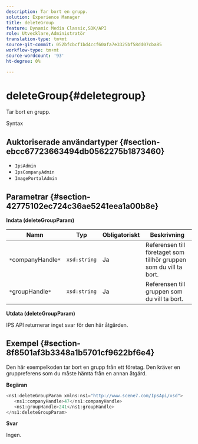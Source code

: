 ```yaml
---
description: Tar bort en grupp.
solution: Experience Manager
title: deleteGroup
feature: Dynamic Media Classic,SDK/API
role: Utvecklare,Administratör
translation-type: tm+mt
source-git-commit: 052bfcbcf1bd4ccf60afa7e3325bf58dd07cba85
workflow-type: tm+mt
source-wordcount: '93'
ht-degree: 0%

---
```



# deleteGroup{#deletegroup}

Tar bort en grupp.

Syntax

## Auktoriserade användartyper {#section-ebcc67723663494db0562275b1873460}

* `IpsAdmin`
* `IpsCompanyAdmin`
* `ImagePortalAdmin`

## Parametrar {#section-42775102ec724c36ae5241eea1a00b8e}

**Indata (deleteGroupParam)**

| Namn | Typ | Obligatoriskt | Beskrivning |
|---|---|---|---|
| `*`companyHandle`*` | `xsd:string` | Ja | Referensen till företaget som tillhör gruppen som du vill ta bort. |
| `*`groupHandle`*` | `xsd:string` | Ja | Referensen till gruppen som du vill ta bort. |

**Utdata (deleteGroupParam)**

IPS API returnerar inget svar för den här åtgärden.

## Exempel {#section-8f8501af3b3348a1b5701cf9622bf6e4}

Den här exempelkoden tar bort en grupp från ett företag. Den kräver en gruppreferens som du måste hämta från en annan åtgärd.

**Begäran**

```java
<ns1:deleteGroupParam xmlns:ns1="http://www.scene7.com/IpsApi/xsd">
   <ns1:companyHandle>47</ns1:companyHandle>
   <ns1:groupHandle>241</ns1:groupHandle>
</ns1:deleteGroupParam>
```

**Svar**

Ingen.
